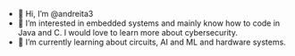 - 👋 Hi, I’m @andreita3
- 👀 I’m interested in embedded systems and mainly know how to code in Java and C. I would love to learn more about cybersecurity.
- 🌱 I’m currently learning about circuits, AI and ML and hardware systems. 

<!---
andreita3/andreita3 is a ✨ special ✨ repository because its `README.md` (this file) appears on your GitHub profile.
You can click the Preview link to take a look at your changes.
--->
